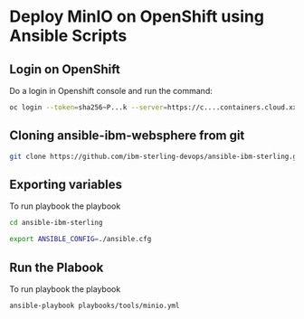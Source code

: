 # Deploy MinIO on OpenShift using Ansible Scripts

## Login on OpenShift

Do a login in Openshift console and run the command:

```bash 
oc login --token=sha256~P...k --server=https://c....containers.cloud.xxx.com:31234
```

## Cloning ansible-ibm-websphere from git

```bash 
git clone https://github.com/ibm-sterling-devops/ansible-ibm-sterling.git
```

## Exporting variables

To run playbook the playbook

```bash 
cd ansible-ibm-sterling

export ANSIBLE_CONFIG=./ansible.cfg 
```

## Run the Plabook

To run playbook the playbook

```bash 
ansible-playbook playbooks/tools/minio.yml
```

